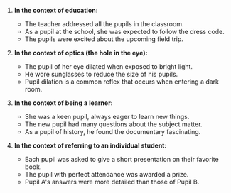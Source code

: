 1. **In the context of education:**
   - The teacher addressed all the pupils in the classroom.
   - As a pupil at the school, she was expected to follow the dress code.
   - The pupils were excited about the upcoming field trip.

2. **In the context of optics (the hole in the eye):**
   - The pupil of her eye dilated when exposed to bright light.
   - He wore sunglasses to reduce the size of his pupils.
   - Pupil dilation is a common reflex that occurs when entering a dark room.

3. **In the context of being a learner:**
   - She was a keen pupil, always eager to learn new things.
   - The new pupil had many questions about the subject matter.
   - As a pupil of history, he found the documentary fascinating.

4. **In the context of referring to an individual student:**
   - Each pupil was asked to give a short presentation on their favorite book.
   - The pupil with perfect attendance was awarded a prize.
   - Pupil A's answers were more detailed than those of Pupil B.